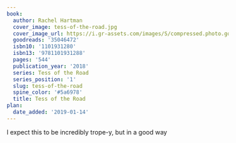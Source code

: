 ```yaml
---
book:
  author: Rachel Hartman
  cover_image: tess-of-the-road.jpg
  cover_image_url: https://i.gr-assets.com/images/S/compressed.photo.goodreads.com/books/1503599285l/35046472._SX98_.jpg
  goodreads: '35046472'
  isbn10: '1101931280'
  isbn13: '9781101931288'
  pages: '544'
  publication_year: '2018'
  series: Tess of the Road
  series_position: '1'
  slug: tess-of-the-road
  spine_color: '#5a6978'
  title: Tess of the Road
plan:
  date_added: '2019-01-14'
---
```


I expect this to be incredibly trope-y, but in a good way
